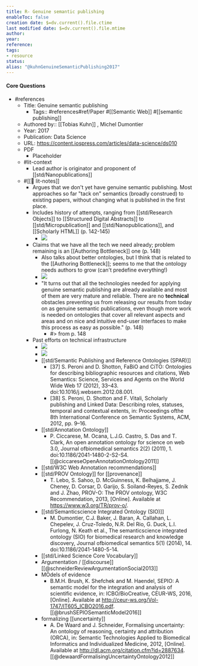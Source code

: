 ```yaml
---
title: R- Genuine semantic publishing
enableToc: false
creation date: $=dv.current().file.ctime
last modified date: $=dv.current().file.mtime
author: 
year: 
reference: 
tags:
- resource
status: 
alias: "@kuhnGenuineSemanticPublishing2017"
---
```


#### Core Questions

- #references
    - Title: Genuine semantic publishing
        - Tags:: #references#ref/Paper #[[Semantic Web]] #[[semantic publishing]]
    - Authored by::  [[Tobias Kuhn]] ,  Michel Dumontier
    - Year: 2017
    - Publication: Data Science
    - URL: https://content.iospress.com/articles/data-science/ds010
    - PDF
        - Placeholder
    - #lit-context
        - Lead author is originator and proponent of [[std/Nanopublications]]
    - #[[📝 lit-notes]]
        - Argues that we don't yet have genuine semantic publishing. Most approaches so far "tack on" semantics (broadly construed) to existing papers, without changing what is published in the first place.
        - Includes history of attempts, ranging from [[std/Research Objects]] to [[Structured Digital Abstracts]] to [[std/Micropublication]] and [[std/Nanopublications]], and [[Scholarly HTML]] (p. 142-145)
            - ![](https://firebasestorage.googleapis.com/v0/b/firescript-577a2.appspot.com/o/imgs%2Fapp%2Fmegacoglab%2FCp2k6dGc07.png?alt=media&token=b7794f73-426b-48a3-b424-7d7f080cf052)
        - Claims that we have all the tech we need already; problem remaining is an [[Authoring Bottleneck]] one (p. 148)
            - Also talks about better ontologies, but I think that is related to the [[Authoring Bottleneck]]; seems to me that the ontology needs authors to grow (can't predefine everything!)
            - ![](https://firebasestorage.googleapis.com/v0/b/firescript-577a2.appspot.com/o/imgs%2Fapp%2Fmegacoglab%2FBtCE-k-dxP.png?alt=media&token=c0103e5c-c9b6-4e41-b7be-e86785c63d0e)
            - "It turns out that all the technologies needed for applying genuine semantic publishing are already available and most of them are very mature and reliable. There are no __technical__ obstacles preventing us from releasing our results from today on as genuine semantic publications, even though more work is needed on ontologies that cover all relevant aspects and areas and on nice and intuitive end-user interfaces to make this process as easy as possible." (p. 148)
                - #> from p. 148
        - Past efforts on technical infrastructure
            - ![](https://firebasestorage.googleapis.com/v0/b/firescript-577a2.appspot.com/o/imgs%2Fapp%2Fmegacoglab%2FMqFIhHPg-8.png?alt=media&token=db6c3b90-6401-4583-a850-2ce62e686fba)
            - ![](https://firebasestorage.googleapis.com/v0/b/firescript-577a2.appspot.com/o/imgs%2Fapp%2Fmegacoglab%2FKO6kU5N29G.png?alt=media&token=baa411eb-864c-4157-bb87-1bb5db69735a)
            - [[std/Semantic Publishing and Reference Ontologies (SPAR)]]
                - [37] S. Peroni and D. Shotton, FaBiO and CiTO: Ontologies for describing bibliographic resources and citations, Web Semantics: Science, Services and Agents on the World Wide Web 17 (2012), 33–43. doi:10.1016/j.websem.2012.08.001.
                - [38] S. Peroni, D. Shotton and F. Vitali, Scholarly publishing and Linked Data: Describing roles, statuses, temporal and contextual extents, in: Proceedings ofthe 8th International Conference on Semantic Systems, ACM, 2012, pp. 9–16.
            - [[std/Annotation Ontology]]
                - P. Ciccarese, M. Ocana, L.J.G. Castro, S. Das and T. Clark, An open annotation ontology for science on web 3.0, Journal ofbiomedical semantics 2(2) (2011), 1. doi:10.1186/2041-1480-2-S2-S4. [[@ciccareseOpenAnnotationOntology2011]]
            - [[std/W3C Web Annotation recommendations]]
            - [[std/PROV Ontology]] for [[provenance]]
                - T. Lebo, S. Sahoo, D. McGuinness, K. Belhajjame, J. Cheney, D. Corsar, D. Garijo, S. Soiland-Reyes, S. Zednik and J. Zhao, PROV-O: The PROV ontology, W3C Recommendation, 2013, [Online]. Available at https://www.w3.org/TR/prov-o/.
            - [[std/Semanticscience Integrated Ontology (SIO)]]
                - M. Dumontier, C.J. Baker, J. Baran, A. Callahan, L. Chepelev, J. Cruz-Toledo, N.R. Del Rio, G. Duck, L.I. Furlong, N. Keath et al., The semanticscience integrated ontology (SIO) for biomedical research and knowledge discovery, Journal ofbiomedical semantics 5(1) (2014), 14. doi:10.1186/2041-1480-5-14.
            - [[std/Linked Science Core Vocabulary]]
            - Argumentation / [[discourse]] [[@schneiderReviewArgumentationSocial2013]]
            - MOdels of evidence
                - B.M.H. Brush, K. Shefchek and M. Haendel, SEPIO: A semantic model for the integration and analysis of scientific evidence, in: ICBO/BioCreative, CEUR-WS, 2016, [Online]. Available at http://ceur-ws.org/Vol-1747/IT605_ICBO2016.pdf. [[@brushSEPIOSemanticModel2016]]
            - formalizing [[uncertainty]] 
                - A. De Waard and J. Schneider, Formalising uncertainty: An ontology of reasoning, certainty and attribution (ORCA), in: Semantic Technologies Applied to Biomedical Informatics and Individualized Medicine, 2012, [Online]. Available at http://dl.acm.org/citation.cfm?id=2887634. [[@dewaardFormalisingUncertaintyOntology2012]]